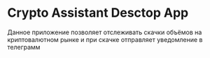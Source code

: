 # Crypto Assistant Desctop App
Данное приложение позволяет отслеживать скачки объёмов на криптовалютном рынке и при скачке отправляет уведомление в телеграмм

